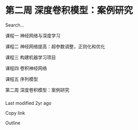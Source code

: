 # 第二周 深度卷积模型：案例研究



Search…



课程一 神经网络与深度学习



课程二 神经网络提高：超参数调整，正则化和优化



课程三 构建机器学习项目



课程四 卷积神经网络



课程五 序列模型



第二周 深度卷积模型：案例研究

### &#x20;<a href="#001-wei-shi-mo-yao-jin-hang-shi-li-tan-jiu" id="001-wei-shi-mo-yao-jin-hang-shi-li-tan-jiu"></a>

### &#x20;<a href="#002-jing-dian-wang-luo" id="002-jing-dian-wang-luo"></a>

### &#x20;<a href="#003-can-cha-wang-luo" id="003-can-cha-wang-luo"></a>

### &#x20;<a href="#004-can-cha-wang-luo-wei-shi-mo-you-yong" id="004-can-cha-wang-luo-wei-shi-mo-you-yong"></a>

### &#x20;<a href="#005-wang-luo-zhong-de-wang-luo-yi-ji-1x1-juan-ji" id="005-wang-luo-zhong-de-wang-luo-yi-ji-1x1-juan-ji"></a>

### &#x20;<a href="#006-gu-ge-inception-wang-luo-jian-jie" id="006-gu-ge-inception-wang-luo-jian-jie"></a>

### &#x20;<a href="#007-inception-wang-luo" id="007-inception-wang-luo"></a>

### &#x20;<a href="#008-shi-yong-kai-yuan-de-shi-xian-fang-an" id="008-shi-yong-kai-yuan-de-shi-xian-fang-an"></a>

### &#x20;<a href="#009-qian-yi-xue-xi" id="009-qian-yi-xue-xi"></a>

### &#x20;<a href="#010-shu-ju-kuo-chong" id="010-shu-ju-kuo-chong"></a>

### &#x20;<a href="#011-ji-suan-ji-shi-jue-xian-zhuang" id="011-ji-suan-ji-shi-jue-xian-zhuang"></a>



Last modified 2yr ago

Copy link

Outline

